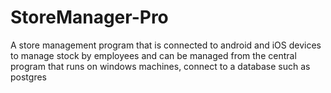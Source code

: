 # StoreManager-Pro
A store management program that is connected to android and iOS devices to manage stock by employees and can be managed from the central program that runs on windows machines, connect to a database such as postgres
